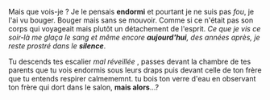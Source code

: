 Mais que vois-je ? Je le pensais **endormi** et pourtant je ne suis pas *fou*, je l'ai vu bouger. Bouger mais sans se mouvoir. Comme si ce n'était pas son corps qui voyageait mais plutôt un détachement de l'esprit. *Ce que je vis ce soir-là me glaça le sang et même encore __aujourd'hui__, des années après, je reste prostré dans le __silence__*.

Tu descends tes escalier _mal réveillée_ , passes devant la chambre de tes parents que tu vois endormis sous leurs draps puis devant celle de ton frère que tu entends respirer calmememnt. tu bois ton verre d'eau en observant ton frère qui dort dans le salon, __mais alors__...? 
